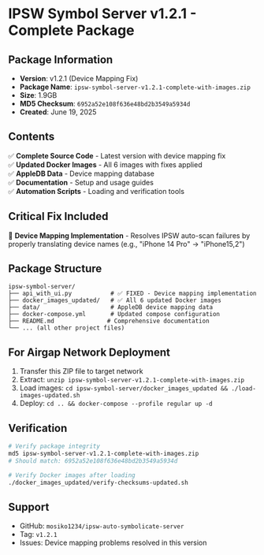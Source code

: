 # IPSW Symbol Server v1.2.1 - Complete Package

## Package Information
- **Version**: v1.2.1 (Device Mapping Fix)
- **Package Name**: `ipsw-symbol-server-v1.2.1-complete-with-images.zip`
- **Size**: 1.9GB
- **MD5 Checksum**: `6952a52e108f636e48bd2b3549a5934d`
- **Created**: June 19, 2025

## Contents
✅ **Complete Source Code** - Latest version with device mapping fix  
✅ **Updated Docker Images** - All 6 images with fixes applied  
✅ **AppleDB Data** - Device mapping database  
✅ **Documentation** - Setup and usage guides  
✅ **Automation Scripts** - Loading and verification tools  

## Critical Fix Included
🔧 **Device Mapping Implementation** - Resolves IPSW auto-scan failures by properly translating device names (e.g., "iPhone 14 Pro" → "iPhone15,2")

## Package Structure
```
ipsw-symbol-server/
├── api_with_ui.py           # ✅ FIXED - Device mapping implementation
├── docker_images_updated/   # ✅ All 6 updated Docker images
├── data/                    # AppleDB device mapping data
├── docker-compose.yml       # Updated compose configuration
├── README.md               # Comprehensive documentation
└── ... (all other project files)
```

## For Airgap Network Deployment
1. Transfer this ZIP file to target network
2. Extract: `unzip ipsw-symbol-server-v1.2.1-complete-with-images.zip`
3. Load images: `cd ipsw-symbol-server/docker_images_updated && ./load-images-updated.sh`
4. Deploy: `cd .. && docker-compose --profile regular up -d`

## Verification
```bash
# Verify package integrity
md5 ipsw-symbol-server-v1.2.1-complete-with-images.zip
# Should match: 6952a52e108f636e48bd2b3549a5934d

# Verify Docker images after loading
./docker_images_updated/verify-checksums-updated.sh
```

## Support
- GitHub: `mosiko1234/ipsw-auto-symbolicate-server`
- Tag: `v1.2.1`
- Issues: Device mapping problems resolved in this version 